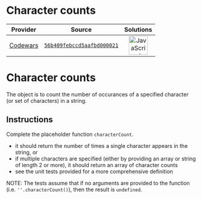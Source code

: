[_metadata_:generated]: - "true"

# Character counts

<!-- INFO TABLE BEGIN -->

| Provider                                        | Source                                                                               | Solutions                                                                                                                                                    |
| :---------------------------------------------: | :----------------------------------------------------------------------------------: | :----------------------------------------------------------------------------------------------------------------------------------------------------------: |
| [Codewars](../../../docs/providers/Codewars.md) | [`56b409febccd5aafbd000021`](https://www.codewars.com/kata/56b409febccd5aafbd000021) | [<img src="https://res.cloudinary.com/rascaltwo/image/upload/v1631924076/javascript_ehszr7.svg" alt="JavaScript" title="JavaScript" width="50" />](solve.js) |

<!-- INFO TABLE END -->

# Character counts
The object is to count the number of occurances of a specified character (or set of characters) in a string.

## Instructions
Complete the placeholder function `characterCount`.

- it should return the number of times a single character appears in the string, or
- if multiple characters are specified (either by providing an array or string of length 2 or more), it should return an array of character counts
- see the unit tests provided for a more comprehensive definition

NOTE: The tests assume that if no arguments are provided to the function (i.e. `''.characterCount()`), then the result is `undefined`.
